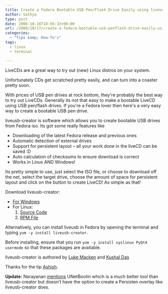 ```yaml
---
title: Create a Fedora Bootable USB Pen/Flash Drive Easily using liveusb-creator
author: Sathya
type: post
date: 2008-10-16T18:56:33+00:00
url: /2008/10/17/create-a-fedora-bootable-usb-penflash-drive-easily-using-liveusb-creator/
categories:
  - "Tips &amp; How-To's"
tags:
  - linux
  - terminal

---
```

LiveCDs are a great way to try out (new) Linux distros on your system. [<img class="alignright size-medium wp-image-475" title="fedorausb" src="https://sathyasays.com/wp-content/uploads/2008/10/fedorausb.png" alt=""   />][1]

Unfortunately CDs get scratched pretty easily, and can turn into a coaster pretty soon.

With prices of USB pen drives at rock bottom, they're probably the best way to try out LiveCDs. Generally its not that easy to make a bootable LiveCD using USB pen/flash drives. If you're a Fedora lover then here's a very easy way to create a bootable USB pen drive.

<!--more-->liveusb-creator is software which allows you to create bootable USB drives from Fedora iso. Its got some really features like

  * Downloading of the latest Fedora release and previous ones
  * Automatic detection of external drives
  * Support for persistent layout &#8211; all your work done in the liveCD can be saved :D
  * Auto calculation of checksums to ensure download is correct
  * Works in Linux AND Windows!

<div>
  Its pretty simple to use, just select the ISO file, or choose to download off the net, select the target drive, choose the amount of space for persistent layout and click on the button to create LiveCD! As simple as that!
</div>

Download liveusb-creator:

  * [For Windows][2]
  * For Linux: 
      1. [Source Code][3]
      2. [RPM File][4]

Alternatively, you can install liveusb in Fedora by opening the terminal and typing `yum -y install liveusb-creator`.

Before installing, ensure that you run `yum -y install syslinux PyQt4 usermode` so that these packages are available.

liveusb-creator is authored by [Luke Macken][5] and [Kushal Das][6]

Thanks for the tip [Ashish][7].

**Update:** Narayanan <a href="https://www.techspikes.com/2008/10/install-linux-pendrive-usb/" target="_blank">mentions</a> UNetBootin which is a much better tool than liveusb-creator but doesn't have the option to create a Persisten overlay like liveusb-creator does.

 [1]: https://sathyasays.com/wp-content/uploads/2008/10/fedorausb.png
 [2]: https://fedorahosted.org/releases/l/i/liveusb-creator/liveusb-creator-2.7.zip
 [3]: https://fedorahosted.org/releases/l/i/liveusb-creator/liveusb-creator-linux-2.7.tar.gz
 [4]: https://kushal.fedorapeople.org/packages/liveusb-creator-2.7-1.fc9.noarch.rpm
 [5]: https://fedoraproject.org/wiki/LukeMacken
 [6]: https://kushaldas.in/
 [7]: https://www.technospot.net/blogs/
